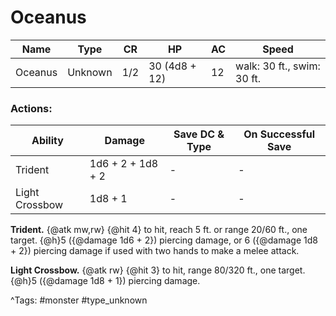 # Oceanus

| Name | Type | CR | HP | AC | Speed |
|------|------|----|----|----|-------|
| Oceanus | Unknown | 1/2 | 30 (4d8 + 12) | 12 | walk: 30 ft., swim: 30 ft. |

### Actions:

| Ability | Damage | Save DC & Type | On Successful Save |
|---------|--------|----------------|--------------------|
| Trident | 1d6 + 2 + 1d8 + 2 | - | - |
| Light Crossbow | 1d8 + 1 | - | - |


**Trident.** {@atk mw,rw} {@hit 4} to hit, reach 5 ft. or range 20/60 ft., one target. {@h}5 ({@damage 1d6 + 2}) piercing damage, or 6 ({@damage 1d8 + 2}) piercing damage if used with two hands to make a melee attack.

**Light Crossbow.** {@atk rw} {@hit 3} to hit, range 80/320 ft., one target. {@h}5 ({@damage 1d8 + 1}) piercing damage.

^Tags: #monster #type_unknown